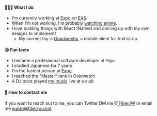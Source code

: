 #### 👨🏾‍💻 What I do

- I'm currently working at [Expo](https://expo.io) on [EAS](https://expo.io/eas).
- When I'm not working, I'm probably [watching anime](https://anilist.co/user/fiberjw/).
- I love building things with React [Native] and coming up with my own designs to implement!
  - My current toy is [Goodweebs](https://github.com/fiberjw/goodweebs), a mobile client for AniList.co.

#### 😜 Fun facts

- I became a professional software developer at 16yo
- I studied Japanese for 7 years
- I'm the fastest person at [Expo](https://twitter.com/expo)
- I reached the "Master" rank in Overwatch
- A DJ once played [my music](https://soundcloud.com/phuturecollective/datwheat-pebbles) live at a club


#### 📱 How to contact me

If you want to reach out to me, you can Twitter DM me [@FiberJW](https://twitter.com/FiberJW) or email me [juwan@fiberjw.com](mailto:juwan@fiberjw.com).
